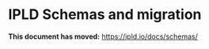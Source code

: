 IPLD Schemas and migration
==========================

**This document has moved:** https://ipld.io/docs/schemas/
